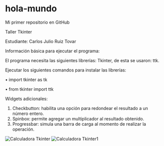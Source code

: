 # hola-mundo
Mi primer repositorio en GitHub

Taller Tkinter

Estudiante: Carlos Julio Ruiz Tovar

Información básica para ejecutar el programa:

El programa necesita las siguientes librerías: Tkinter, de esta se usaron: ttk.

Ejecutar los siguientes comandos para instalar las librerías:

• import tkinter as tk

• from tkinter import ttk

Widgets adicionales:
1. Checkbutton: habilita una opción para redondear el resultado a un número entero.
2. Spinbox: permite agregar un multiplicador al resultado obtenido.
3. Progressbar: simula una barra de carga al momento de realizar la operación.

![Calculadora Tkinter](/images/Tkinter.png)
![Calculadora Tkinter1](/images/Tkinter1.png)
